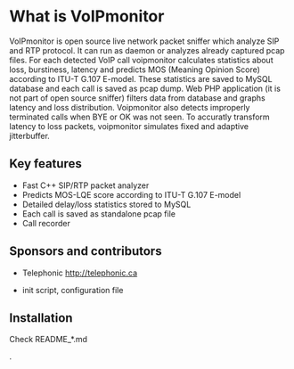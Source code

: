 # What is VoIPmonitor

VoIPmonitor is open source live network packet sniffer which analyze SIP 
and RTP protocol. It can run as daemon or analyzes already captured pcap 
files. For each detected VoIP call voipmonitor calculates statistics about 
loss, burstiness, latency and predicts MOS (Meaning Opinion Score) according 
to ITU-T G.107 E-model. These statistics are saved to MySQL database and each 
call is saved as pcap dump. Web PHP application (it is not part of open 
source sniffer) filters data from database and graphs latency and loss 
distribution. Voipmonitor also detects improperly terminated calls when 
BYE or OK was not seen. To accuratly transform latency to loss packets, 
voipmonitor simulates fixed and adaptive jitterbuffer.


## Key features

- Fast C++ SIP/RTP packet analyzer
- Predicts MOS-LQE score according to ITU-T G.107 E-model
- Detailed delay/loss statistics stored to MySQL
- Each call is saved as standalone pcap file
- Call recorder

## Sponsors and contributors

- Telephonic http://telephonic.ca
* init script, configuration file

## Installation

Check README_*.md

























.
